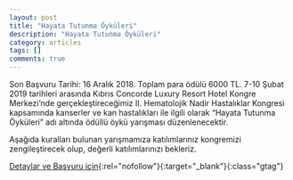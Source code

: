 ```yaml
---
layout: post
title: "Hayata Tutunma Öyküleri"
description: "Hayata Tutunma Öyküleri"
category: articles
tags: []
comments: true
---
```


Son Başvuru Tarihi: 16 Aralık 2018. Toplam para ödülü 6000 TL. 
7-10 Şubat 2019 tarihleri arasında Kıbrıs Concorde Luxury Resort Hotel Kongre Merkezi’nde gerçekleştireceğimiz II. Hematolojik Nadir Hastalıklar Kongresi kapsamında kanserler ve kan hastalıkları ile ilgili olarak “Hayata Tutunma Öyküleri” adı altında ödüllü öykü yarışması  düzenlenecektir.

Aşağıda kuralları bulunan yarışmamıza katılımlarınız kongremizi zengileştirecek olup, değerli katılımlarınızı bekleriz.

[Detaylar ve Başvuru için](http://www.nadirhastaliklar.org.tr/?utm_source=edebiyatyarismalari.com&utm_medium=affiliate&utm_campaign=cpc){:rel="nofollow"}{:target="_blank"}{:class="gtag"}